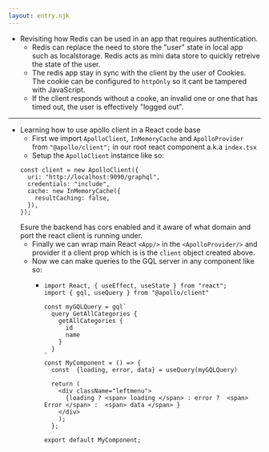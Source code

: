 ```yaml
---
layout: entry.njk
---
```


- Revisiting how Redis can be used in an app that requires authentication. 
    - Redis can replace the need to store the "user" state in local app such as localstorage. Redis acts as mini data store to quickly retreive the state of the user.
    - The redis app stay in sync with the client by the user of Cookies. The cookie can be configured to `httpOnly` so it cant be tampered with JavaScript.
    - If the client responds without a cooke, an invalid one or one that has timed out, the user is effectively "logged out".

---

- Learning how to use apollo client in a React code base
    - First we import `ApolloClient`, `InMemoryCache` and `ApolloProvider` from `"@apollo/client";` in our root react component a.k.a `index.tsx`
    - Setup the `ApolloClient` instance like so:
    ```
    const client = new ApolloClient({
      uri: "http://localhost:9090/graphql",
      credentials: "include",
      cache: new InMemoryCache({
        resultCaching: false,
      }),
    });
    ```
    Esure the backend has cors enabled and it aware of what domain and port the react client is running under.
    - Finally we can wrap main React `<App/>` in the `<ApolloProvider/>` and provider it a client prop which is is the `client` object created above. 
    - Now we can make queries to the GQL server in any component like so:
        - ```tsx
          import React, { useEffect, useState } from "react";
          import { gql, useQuery } from "@apollo/client"

          const myGQLQuery = gql`
            query GetAllCategories {
              getAllCategories {
                id
                name
              }
            }
          `
          const MyComponent = () => {
            const  {loading, error, data} = useQuery(myGQLQuery)

            return (
              <div className="leftmenu">
                {loading ? <span> loading </span> : error ?  <span> Error </span> :  <span> data </span> }
              </div>
              ); 
            };

          export default MyComponent;
          ``` 
